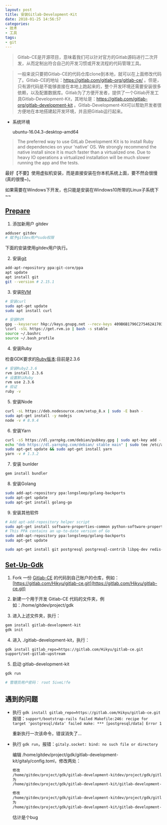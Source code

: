 ```yaml
---
layout: post
title: 安装Gitlab-Development-Kit
date: 2018-01-25 14:56:57
categories: 
- 技术
- 工具
tags: 
- git
---
```


> Gitlab-CE是开源项目，意味着我们可以针对官方的Gitlab源码进行二次开发，从而定制出符合自己的开发习惯或开发流程的代码管理工具。

> 一般来说只要把Gitlab-CE的代码仓库clone到本地，就可以在上面修改代码了。Gitlab-CE的地址：https://gitlab.com/gitlab-org/gitlab-ce/ 。但是，只有源代码是不能够直接在本地上跑起来的，整个开发环境还需要安装很多依赖，以及配置数据库。Gitlab为了方便开发者，提供了一个Gitlab开发工具Gitlab-Development-Kit，其地址是：https://gitlab.com/gitlab-org/gitlab-development-kit 。Gitlab-Development-Kit可以帮助开发者很方便地在本地搭建起开发环境，并且把Gitlab运行起来。


- 系统环境
  
  ubuntu-16.04.3-desktop-amd64

<!-- more -->

> The preferred way to use GitLab Development Kit is to install Ruby and dependencies on your 'native' OS. We strongly recommend the native install since it is much faster than a virtualized one. Due to heavy IO operations a virtualized installation will be much slower running the app and the tests.

最好【不要】使用虚拟机安装，而是直接安装在你本机系统上面，要不然会很慢(真的很慢~)。

如果需要在Windows下开发，也只能是安装在Windows10所带的Linux子系统下~~

## [Prepare](https://gitlab.com/gitlab-org/gitlab-development-kit/blob/master/doc/prepare.md)

1. 添加新用户 gitdev

```sh
adduser gitdev
# 赋予gitdev用户sudo权限
```

下面的安装使用gitdev用户执行。

2. 安装[git](https://git-scm.com/download/linux)

```sh
add-apt-repository ppa:git-core/ppa
apt update
apt install git
git --version # 2.15.1
```

3. 安装[RVM](https://rvm.io/)

```sh
# 安装curl
sudo apt-get update
sudo apt install curl

# 安装RVM
gpg --keyserver hkp://keys.gnupg.net --recv-keys 409B6B1796C275462A1703113804BB82D39DC0E3 7D2BAF1CF37B13E2069D6956105BD0E739499BDB
\curl -sSL https://get.rvm.io | bash -s stable
source ~/.bashrc
source ~/.bash_profile
```

4. 安装Ruby

检查GDK要求的[Ruby版本](https://gitlab.com/gitlab-org/gitlab-ce/blob/master/.ruby-version):目前是2.3.6

```sh
# 安装Ruby2.3.6
rvm install 2.3.6
# 设置默认Ruby
rvm use 2.3.6
# 验证
ruby -v
```

5. 安装Node

```sh
curl -sL https://deb.nodesource.com/setup_8.x | sudo -E bash -
sudo apt-get install -y nodejs
node -v # 8.9.4
```

6. 安装Yarn

```sh
curl -sS https://dl.yarnpkg.com/debian/pubkey.gpg | sudo apt-key add -
echo "deb https://dl.yarnpkg.com/debian/ stable main" | sudo tee /etc/apt/sources.list.d/yarn.list
sudo apt-get update && sudo apt-get install yarn
yarn -v # 1.3.2
```

7. 安装 bunlder

```sh
gem install bundler
```
8. 安装Golang

```sh
sudo add-apt-repository ppa:longsleep/golang-backports
sudo apt-get update
sudo apt-get install golang-go
```

9. 安装其他软件

```sh
# Add apt-add-repository helper script
sudo apt-get install software-properties-common python-software-properties
# This PPA contains an up-to-date version of Go
sudo add-apt-repository ppa:longsleep/golang-backports
sudo apt-get update

sudo apt-get install git postgresql postgresql-contrib libpq-dev redis-server libicu-dev cmake g++ libre2-dev libkrb5-dev libsqlite3-dev ed pkg-config
```

## [Set-Up-Gdk](https://gitlab.com/gitlab-org/gitlab-development-kit/blob/master/doc/set-up-gdk.md)

1. Fork 一份 [Gitlab-CE](https://gitlab.com/gitlab-org/gitlab-ce) 的代码到自己账户的仓库，例如：[https://gitlab.com/Hikyu/gitlab-ce.git](https://gitlab.com/Hikyu/gitlab-ce.git)

2. 新建一个用于开发 Gitlab-CE 代码的文件夹，例如：/home/gitdev/project/gdk

3. 进入上述文件夹，执行：

```sh
gem install gitlab-development-kit
gdk init
```

4. 进入 ./gitlab-development-kit，执行：

```sh
gdk install gitlab_repo=https://gitlab.com/Hikyu/gitlab-ce.git
support/set-gitlab-upstream
```

5. 启动 gitlab-development-kit

```sh
gdk run

# 管理员用户密码： root 5iveL!fe
```

## 遇到的问题

- 执行 `gdk install gitlab_repo=https://gitlab.com/Hikyu/gitlab-ce.git` 报错：`support/bootstrap-rails failed Makefile:246: recipe for target 'postgresql/data' failed make: *** [postgresql/data] Error 1`

  重新执行一次该命令，错误消失了...

- 执行 `gdk run`，报错：`gitaly.socket: bind: no such file or directory`

  编辑 /home/gitdev/project/gdk/gitlab-development-kit/gitaly/config.toml，修改两处：

  ```sh
  修改
  /home/gitdev/project/gdk/gitlab-development-kitdev/project/gdk/gitlab-development-kit/gitaly.socket
  为
  /home/gitdev/project/gdk/gitlab-development-kit/gitlab-development-kit/gitaly.socket

  修改
  /home/gitdev/project/gdk/gitlab-development-kitdev/project/gdk/gitlab-development-kit/gitaly/bin
  为
  /home/gitdev/project/gdk/gitlab-development-kit/gitlab-development-kit/gitaly/bin
  ```

  估计是个bug
